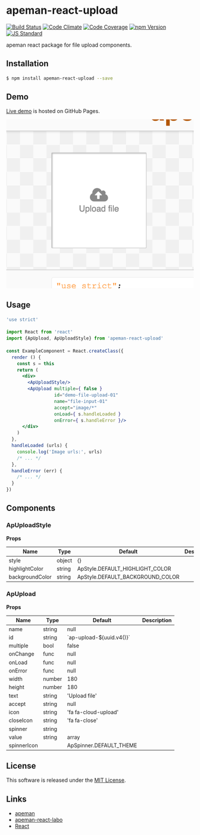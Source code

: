 apeman-react-upload
==========

<!---
This file is generated by ape-tmpl. Do not update manually.
--->

<!-- Badge Start -->
<a name="badges"></a>

[![Build Status][bd_travis_shield_url]][bd_travis_url]
[![Code Climate][bd_codeclimate_shield_url]][bd_codeclimate_url]
[![Code Coverage][bd_codeclimate_coverage_shield_url]][bd_codeclimate_url]
[![npm Version][bd_npm_shield_url]][bd_npm_url]
[![JS Standard][bd_standard_shield_url]][bd_standard_url]

[bd_repo_url]: https://github.com/apeman-react-labo/apeman-react-upload
[bd_travis_url]: http://travis-ci.org/apeman-react-labo/apeman-react-upload
[bd_travis_shield_url]: http://img.shields.io/travis/apeman-react-labo/apeman-react-upload.svg?style=flat
[bd_license_url]: https://github.com/apeman-react-labo/apeman-react-upload/blob/master/LICENSE
[bd_codeclimate_url]: http://codeclimate.com/github/apeman-react-labo/apeman-react-upload
[bd_codeclimate_shield_url]: http://img.shields.io/codeclimate/github/apeman-react-labo/apeman-react-upload.svg?style=flat
[bd_codeclimate_coverage_shield_url]: http://img.shields.io/codeclimate/coverage/github/apeman-react-labo/apeman-react-upload.svg?style=flat
[bd_gemnasium_url]: https://gemnasium.com/apeman-react-labo/apeman-react-upload
[bd_gemnasium_shield_url]: https://gemnasium.com/apeman-react-labo/apeman-react-upload.svg
[bd_npm_url]: http://www.npmjs.org/package/apeman-react-upload
[bd_npm_shield_url]: http://img.shields.io/npm/v/apeman-react-upload.svg?style=flat
[bd_standard_url]: http://standardjs.com/
[bd_standard_shield_url]: https://img.shields.io/badge/code%20style-standard-brightgreen.svg

<!-- Badge End -->


<!-- Description Start -->
<a name="description"></a>

apeman react package for file upload components.

<!-- Description End -->


<!-- Overview Start -->
<a name="overview"></a>



<!-- Overview End -->


<!-- Sections Start -->
<a name="sections"></a>

<!-- Section from "doc/guides/01.Installation.md.hbs" Start -->

<a name="section-doc-guides-01-installation-md"></a>
Installation
-----

```bash
$ npm install apeman-react-upload --save
```


<!-- Section from "doc/guides/01.Installation.md.hbs" End -->

<!-- Section from "doc/guides/02.Demo.md.hbs" Start -->

<a name="section-doc-guides-02-demo-md"></a>
Demo
-----

[Live demo][demo_url] is hosted on GitHub Pages.

[![Demo Image](./doc/images/screenshot.png)][demo_url]

[demo_url]: http://apeman-react-labo.github.io/apeman-react-upload/demo/demo.html


<!-- Section from "doc/guides/02.Demo.md.hbs" End -->

<!-- Section from "doc/guides/03.Usage.md.hbs" Start -->

<a name="section-doc-guides-03-usage-md"></a>
Usage
---------

```jsx
'use strict'

import React from 'react'
import {ApUpload, ApUploadStyle} from 'apeman-react-upload'

const ExampleComponent = React.createClass({
  render () {
    const s = this
    return (
      <div>
        <ApUploadStyle/>
        <ApUpload multiple={ false }
                  id="demo-file-upload-01"
                  name="file-input-01"
                  accept="image/*"
                  onLoad={ s.handleLoaded }
                  onError={ s.handleError }/>
      </div>
    )
  },
  handleLoaded (urls) {
    console.log('Image urls:', urls)
    /* ... */
  },
  handleError (err) {
    /* ... */
  }
})

```



<!-- Section from "doc/guides/03.Usage.md.hbs" End -->

<!-- Section from "doc/guides/04.Components.md.hbs" Start -->

<a name="section-doc-guides-04-components-md"></a>
Components
-----


### ApUploadStyle

**Props**

| Name | Type | Default | Description |
| ---- | ---- | ------- | ----------- |
| style | object | {} | |  |
| highlightColor | string | ApStyle.DEFAULT_HIGHLIGHT_COLOR | |  |
| backgroundColor | string | ApStyle.DEFAULT_BACKGROUND_COLOR | |  |

### ApUpload

**Props**

| Name | Type | Default | Description |
| ---- | ---- | ------- | ----------- |
| name | string | null | | Name of input |
| id | string | &#x60;ap-upload-${uuid.v4()}&#x60; | | DOM id of input |
| multiple | bool | false | | Allow multiple upload |
| onChange | func | null | | Handler for change event |
| onLoad | func | null | | Handler for load event |
| onError | func | null | | Handler for error event |
| width | number | 180 | | Image width |
| height | number | 180 | | Image height |
| text | string | &#x27;Upload file&#x27; | | Guide text |
| accept | string | null | | Accept file type |
| icon | string | &#x27;fa fa-cloud-upload&#x27; | | Guide icon |
| closeIcon | string | &#x27;fa fa-close&#x27; | | Icon for close images |
| spinner | string |  | | Spinner theme |
| value | string|array |  | | Value of input |
| spinnerIcon |  | ApSpinner.DEFAULT_THEME | |  |



<!-- Section from "doc/guides/04.Components.md.hbs" End -->


<!-- Sections Start -->


<!-- LICENSE Start -->
<a name="license"></a>

License
-------
This software is released under the [MIT License](https://github.com/apeman-react-labo/apeman-react-upload/blob/master/LICENSE).

<!-- LICENSE End -->


<!-- Links Start -->
<a name="links"></a>

Links
------

+ [apeman](https://github.com/apeman-labo/apeman)
+ [apeman-react-labo](https://github.com/apeman-react-labo)
+ [React](https://facebook.github.io/react/)

<!-- Links End -->
